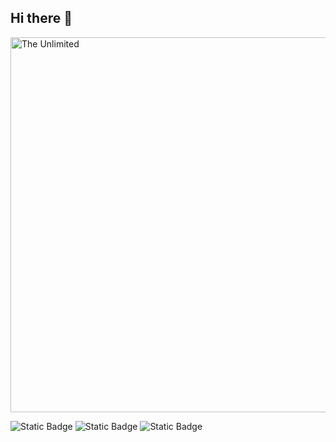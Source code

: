 ## Hi there 👋



<img src = "https://static.wikia.nocookie.net/6b30252d-d46c-49da-8e5d-427ec2f8639f/scale-to-width/755" alt="The Unlimited" width="600">


![Static Badge](https://img.shields.io/badge/py-python-blue?style=flat&logo=python&logoColor=white) <rect xmlns="http://www.w3.org/2000/svg" width="127.7" height="20" fill="url(#b)"/>
![Static Badge](https://img.shields.io/badge/fg-figma-brightgreen?style=flat&logo=figma&logoColor=white)
![Static Badge](https://img.shields.io/badge/pc-pycharm-yellow?style=flat&logo=pycharm)

